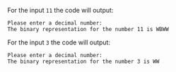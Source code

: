 For the input `11` the code will output:

```text
Please enter a decimal number:
The binary representation for the number 11 is WBWW
```

For the input `3` the code will output:

```text
Please enter a decimal number:
The binary representation for the number 3 is WW
```